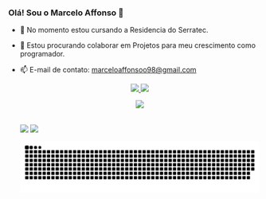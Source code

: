 ### Olá! Sou o Marcelo Affonso 👋

- 🌱 No momento estou cursando a Residencia do Serratec.
- 👯 Estou procurando colaborar em Projetos para meu crescimento como programador. 
- 📫 E-mail de contato: marceloaffonsoo98@gmail.com
 

  <div align="center">
    <a href="https://github.com/MarceloSAffonso">
    <img loading="lazy" height="170em" src="https://github-readme-stats.vercel.app/api?username=MarceloSAffonso&show_icons=true&theme=dracula&include_all_commits=true&count_private=true"/>
    <img loading="lazy" height="170em" src="https://github-readme-stats.vercel.app/api/top-langs/?username=MarceloSAffonso&layout=compact&langs_count=7&theme=dracula"/>
  </div>
  
 
  <p align="center">
   <a href="https://skillicons.dev">
     <img src="https://skillicons.dev/icons?i=python,java,postgres,vscode,bootstrap,css,html,javascript,react,react-native" />
   </a>
  </p>

  ##
  <div>    
    <a href = "mailto:marceloaffonsoo98@gmail.com"><img src="https://img.shields.io/badge/-Gmail-%23333?style=for-the-badge&logo=gmail&logoColor=white" target="_blank"></a>
    <a href="https://www.linkedin.com/in/marcelo-affonso/" target="_blank"><img src="https://img.shields.io/badge/-LinkedIn-%230077B5?style=for-the-badge&logo=linkedin&logoColor=white" target="_blank"></a> 
  </div>

  ![Snake animation](https://github.com/MarceloSAffonso/MarceloSAffonso/blob/output/github-contribution-grid-snake-dark.svg)
